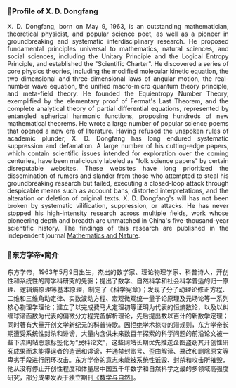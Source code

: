 <h3>🔴Profile of X. D. Dongfang</h3>
<p style="text-align: justify;">X. D. Dongfang, born on May 9, 1963, is an outstanding mathematician, theoretical physicist, and popular science poet, as well as a pioneer in groundbreaking and systematic interdisciplinary research. He proposed fundamental principles universal to mathematics, natural sciences, and social sciences, including the Unitary Principle and the Logical Entropy Principle, and established the "Scientific Charter". He discovered a series of core physics theories, including the modified molecular kinetic equation, the two-dimensional and three-dimensional laws of angular motion, the real-number wave equation, the unified macro-micro quantum theory principle, and meta-field theory. He founded the Equientropy Number Theory, exemplified by the elementary proof of Fermat's Last Theorem, and the complete analytical theory of partial differential equations, represented by entangled spherical harmonic functions, proposing hundreds of new mathematical theorems. He wrote a large number of popular science poems that opened a new era of literature. Having refused the unspoken rules of academic plunder, X. D. Dongfang has long endured systematic suppression and defamation. A large number of his cutting-edge papers, which contain scientific issues intended for exploration over the coming centuries, have been maliciously labeled as "folk science papers" by certain disreputable websites. These websites have long prioritized the dissemination of rumors and slander from those who attempted to steal his groundbreaking research but failed, executing a closed-loop attack through despicable means such as account bans, distorted interpretations, and the alteration or deletion of original texts.  X. D. Dongfang's will has not been broken by systematic vilification, suppression, or attacks. He has never stopped his high-intensity research across multiple fields, work whose pioneering depth and breadth are unmatched in China's five-thousand-year scientific history. The findings of this research are published in the independent journal <a href="https://mathnature.github.io">Mathematics and Nature</a>.</p>
<h3>🔴东方学帝&bull;简介</h3>
<p style="text-align: justify;">
东方学帝，1963年5月9日出生，杰出的数学家、理论物理学家、科普诗人，开创性和系统性的跨学科研究的先驱；提出了数学、自然科学和社会科学普适的归一原理、逻辑熵原理等基本原理，制定了《科学宪章》；发现了分子动理论修正方程、二维和三维角动定律、实数波动方程、宏观微观统一量子论原理及元场论等一系列核心物理学理论；建立了以完成费马大定理初等证明为代表的恒熵数论，以及以纠缠球谐函数为代表的偏微分方程完备解析理论，先后提出数以百计的新数学定理；同时著有大量开创文学新纪元的科普诗歌。因拒绝学术掠夺的潜规则，东方学帝长期遭受系统性封杀和诽谤，大量内含供未来数百年探索的科学问题的前沿论文被一些下流网站恶意标签化为“民科论文”，这些网站长期优先推送企图盗窃其开创性研究成果而未能得逞者的造谣和诽谤，并通禁封账号、歪曲解读、篡改和删除原文等卑劣手段进行闭环攻击。东方学帝的意志未能被系统性诋毁、封杀和攻击所摧毁，他从没有停止开创性程度和体量居中国五千年数学和自然科学之最的多领域高强度研究，部分成果发表于独立期刊<a href="https://mathnature.github.io">《数学与自然》</a>。
</p>
